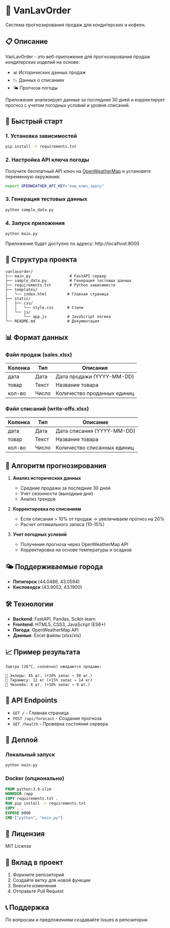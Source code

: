 # 🍰 VanLavOrder

Система прогнозирования продаж для кондитерских и кофеен.

## 📋 Описание

VanLavOrder - это веб-приложение для прогнозирования продаж кондитерских изделий на основе:
- 📊 Исторических данных продаж
- 📉 Данных о списаниях
- 🌤️ Прогноза погоды

Приложение анализирует данные за последние 30 дней и корректирует прогноз с учетом погодных условий и уровня списаний.

## 🚀 Быстрый старт

### 1. Установка зависимостей
```bash
pip install -r requirements.txt
```

### 2. Настройка API ключа погоды
Получите бесплатный API ключ на [OpenWeatherMap](https://openweathermap.org/api) и установите переменную окружения:
```bash
export OPENWEATHER_API_KEY="ваш_ключ_здесь"
```

### 3. Генерация тестовых данных
```bash
python sample_data.py
```

### 4. Запуск приложения
```bash
python main.py
```

Приложение будет доступно по адресу: http://localhost:8000

## 📁 Структура проекта

```
vanlavorder/
├── main.py                 # FastAPI сервер
├── sample_data.py          # Генерация тестовых данных
├── requirements.txt        # Python зависимости
├── templates/
│   └── index.html         # Главная страница
├── static/
│   ├── css/
│   │   └── style.css      # Стили
│   └── js/
│       └── app.js         # JavaScript логика
└── README.md              # Документация
```

## 📊 Формат данных

### Файл продаж (sales.xlsx)
| Колонка | Тип | Описание |
|---------|-----|----------|
| дата | Дата | Дата продажи (YYYY-MM-DD) |
| товар | Текст | Название товара |
| кол-во | Число | Количество проданных единиц |

### Файл списаний (write-offs.xlsx)
| Колонка | Тип | Описание |
|---------|-----|----------|
| дата | Дата | Дата списания (YYYY-MM-DD) |
| товар | Текст | Название товара |
| кол-во | Число | Количество списанных единиц |

## 🔮 Алгоритм прогнозирования

1. **Анализ исторических данных**
   - Средние продажи за последние 30 дней
   - Учет сезонности (выходные дни)
   - Анализ трендов

2. **Корректировка по списаниям**
   - Если списания > 10% от продаж → увеличиваем прогноз на 20%
   - Расчет оптимального запаса (10-15%)

3. **Учет погодных условий**
   - Получение прогноза через OpenWeatherMap API
   - Корректировка на основе температуры и осадков

## 🌤️ Поддерживаемые города

- **Пятигорск** (44.0486, 43.0594)
- **Кисловодск** (43.9053, 43.1900)

## 🛠️ Технологии

- **Backend**: FastAPI, Pandas, Scikit-learn
- **Frontend**: HTML5, CSS3, JavaScript (ES6+)
- **Погода**: OpenWeatherMap API
- **Данные**: Excel файлы (xlsx/xls)

## 📈 Пример результата

```
Завтра (26°C, солнечно) ожидаются продажи:

🍰 Эклеры: 45 шт. (+10% запас → 50 шт.)
🍰 Тирамису: 12 кг (+15% запас → 14 кг)
🍰 Чизкейк: 8 шт. (+10% запас → 9 шт.)
```

## 🔧 API Endpoints

- `GET /` - Главная страница
- `POST /api/forecast` - Создание прогноза
- `GET /health` - Проверка состояния сервера

## 🚀 Деплой

### Локальный запуск
```bash
python main.py
```

### Docker (опционально)
```dockerfile
FROM python:3.9-slim
WORKDIR /app
COPY requirements.txt .
RUN pip install -r requirements.txt
COPY . .
EXPOSE 8000
CMD ["python", "main.py"]
```

## 📝 Лицензия

MIT License

## 🤝 Вклад в проект

1. Форкните репозиторий
2. Создайте ветку для новой функции
3. Внесите изменения
4. Отправьте Pull Request

## 📞 Поддержка

По вопросам и предложениям создавайте Issues в репозитории. 
